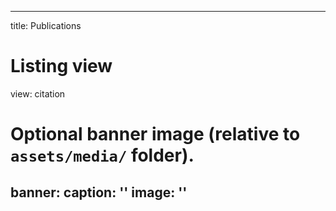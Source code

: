  ---
title: Publications

# Listing view
view: citation

# Optional banner image (relative to `assets/media/` folder).
banner:
  caption: ''
  image: ''
---
